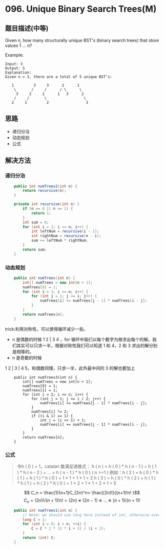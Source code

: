 # 096. Unique Binary Search Trees(M)

[](https://leetcode-cn.com/problems/unique-binary-search-trees/)

## 题目描述(中等)

Given n, how many structurally unique BST's (binary search trees) that store values 1 ... n?

Example:
```
Input: 3
Output: 5
Explanation:
Given n = 3, there are a total of 5 unique BST's:

   1         3     3      2      1
    \       /     /      / \      \
     3     2     1      1   3      2
    /     /       \                 \
   2     1         2                 3

```
## 思路

- 递归分治
- 动态规划
- 公式

## 解决方法


### 递归分治

```java
    public int numTrees2(int n) {
        return recursive(n);
    }

    private int recursive(int n) {
        if (n == 0 || n == 1) {
            return 1;
        }
        int sum = 0;
        for (int i = 1; i <= n; i++) {
            int leftNum = recursive(i - 1);
            int rightNum = recursive(n - i);
            sum += leftNum * rightNum;
        }
        return sum;
    }
```


### 动态规划

```java
    public int numTrees(int n) {
        int[] numTrees = new int[n + 1];
        numTrees[0] = 1;
        for (int i = 1; i <= n; i++) {
            for (int j = 1; j <= i; j++) {
                numTrees[i] += numTrees[j - 1] * numTrees[i - j];
            }
        }
        return numTrees[n];
    }

```

trick:利用对称性，可以使得循环减少一些。
- n 是偶数的时候 1 2 | 3 4 ，for 循环中我们以每个数字为根求出每个的解。我们其实可以只求一半，根据对称性我们可以知道 1 和 4，2 和 3 求出的解分别是相等的。
- n 是奇数的时候

1 2 | 3 | 4 5，和偶数同理，只求一半，此外最中间的 3 的解也要加上

```
    public int numTrees3(int n) {
        int[] numTrees = new int[n + 1];
        numTrees[0] = 1;
        numTrees[1] = 1;
        for (int i = 2; i <= n; i++) {
            for (int j = 1; j <= i / 2; j++) {
                numTrees[i] += numTrees[j - 1] * numTrees[i - j];
            }
            numTrees[i] *= 2;
            if ((i & 1) == 1) {
                int j = (i >> 1) + 1;
                numTrees[i] += numTrees[j - 1] * numTrees[i - j];
            }
        }
        return numTrees[n];
    }

```

### 公式

>令h ( 0 ) = 1，catalan 数满足递推式：
h ( n ) = h ( 0 ) * h ( n - 1 ) + h ( 1 ) * h ( n - 2 ) + ... + h ( n - 1 ) * h ( 0 ) ( n >=1 )
例如：h ( 2 ) = h ( 0 ) * h ( 1 ) + h ( 1 ) * h ( 0 ) = 1 * 1 + 1 * 1 = 2
h ( 3 ) = h ( 0 ) * h ( 2 ) + h ( 1 ) * h ( 1 ) + h ( 2 ) * h ( 0 ) = 1 * 2 + 1 * 1 + 2 * 1 = 5

$$ C_n = \frac{1}{n+1}C_{2n}^n= \frac{(2n)!}{(n+1)!n! }$$
$$ C_n=(2n)!/(n+1)!n!=(2n)∗(2n−1)∗...∗(n+1)/(n+1)! $$

```java
    public int numTrees1(int n) {
        // Note: we should use long here instead of int, otherwise overflow
        long C = 1;
        for (int i = 0; i < n; ++i) {
            C = C * 2 * (2 * i + 1) / (i + 2);
        }
        return (int) C;
    }
```